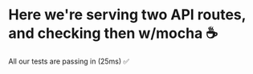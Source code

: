# Here we're serving two API routes, and checking then w/mocha ☕
All our tests are passing in (25ms) ✅
